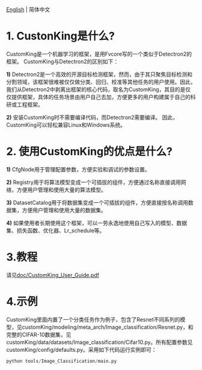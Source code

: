 [English](https://github.com/dongdongdong1217/Detectron2-All/blob/main/README.md) | 简体中文

# 1. CustonKing是什么?
CustomKing是一个机器学习的框架，是用Fvcore写的一个类似于Detectron2的框架。 CustomKing与Detectron2的区别如下：

**1)** Detectron2是一个高效的开源目标检测框架，然而，由于其只聚焦目标检测和分割领域，该框架很难被仅仅做分类、回归、校准等其他任务的用户使用。因此，我们从Detectron2中剥离出框架的核心代码，取名为CustomKing，其目的是仅仅提供框架，具体的任务场景由用户自己去加，方便更多的用户构建属于自己的科研或工程框架。

**2)** 安装CustomKing时不需要编译代码，而Detectron2需要编译。 因此，CustomKing可以轻松兼容Linux和Windows系统。

# 2. 使用CustomKing的优点是什么?
**1)** CfgNode用于管理配置参数，方便实验和调试的参数设置。

**2)** Registry用于将算法模型变成一个可插拔的组件，方便通过名称直接调用网络，方便用户管理和使用大量的算法模型。

**3)** DatasetCatalog用于将数据集变成一个可插拔的组件，方便直接按名称调用数据集，方便用户管理和使用大量的数据集。

**4)** 如果使用者长期使用这个框架，可以一劳永逸地使用自己写入的模型、数据集、损失函数、优化器、Lr_schedule等。
# 3.教程
请见[doc/CustomKing_User_Guide.pdf](https://github.com/NeuroDong/CustomKing/blob/main/doc/CustomKing_User_Guide.pdf)

# 4.示例
CustomKing里面内置了一个分类任务作为例子，包含了Resnet不同系列的模型，见customKing/modeling/meta_arch/Image_classification/Resnet.py，和完整的CIFAR-10数据集，见customKing/data/datasets/Image_classification/Cifar10.py。所有配置参数见customKing/config/defaults.py。采用如下代码运行实例即可：
```python
python tools/Image_Classification/main.py
```
